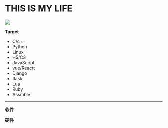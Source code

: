 # THIS IS MY LIFE

![](https://i.niupic.com/images/2020/09/26/8J8Z.jpg)

**Target**

+ C/c++
+ Python
+ Linux
+ H5/C3
+ JavaScript
+ vue/Reactt
+ Django
+ flask
+ Lua
+ Ruby
+ Assmble

------

**软件**



**硬件**